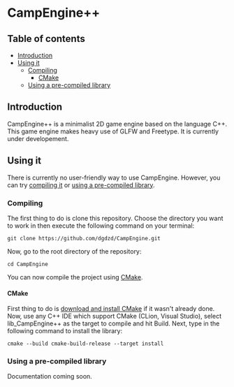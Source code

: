 # CampEngine++

## Table of contents
- [Introduction](#introduction)
- [Using it](#using-it)
  - [Compiling](#compiling)
    - [CMake](#cmake)
  - [Using a pre-compiled library](#using-a-pre-compiled-library)

## Introduction
CampEngine++ is a minimalist 2D game engine based on the language C++.
This game engine makes heavy use of GLFW and Freetype. It is currently under 
developement.

## Using it
There is currently no user-friendly way to use CampEngine. However,
you can try [compiling it](#compiling) or [using a pre-compiled
library](#using-a-pre-compiled-library).

### Compiling
The first thing to do is clone this repository. Choose the directory
you want to work in then execute the following command on your terminal:
``` commandline
git clone https://github.com/dgdzd/CampEngine.git
```
Now, go to the root directory of the repository:
``` commandline
cd CampEngine
```
You can now compile the project using [CMake](#cmake).

#### CMake
First thing to do is [download and install CMake](https://cmake.org/download/) 
if it wasn't already done. Now, use any C++ IDE which support CMake 
(CLion, Visual Studio), select lib_CampEngine++ as the target to compile
and hit Build. Next, type in the following command to install the
library:
``` commandline
cmake --build cmake-build-release --target install
```

### Using a pre-compiled library
Documentation coming soon.